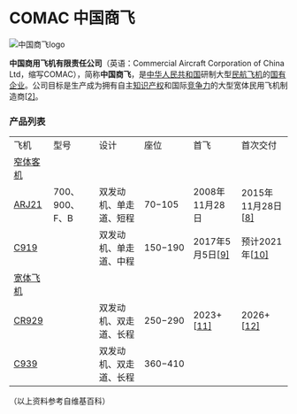 # COMAC 中国商飞

![中国商飞logo](http://blog.eternityqjl.top/中国商飞logo.png)

**中国商用飞机有限责任公司**（英语：Commercial Aircraft Corporation of China Ltd，缩写COMAC），简称**中国商飞**，是[中华人民共和国](https://zh.wikipedia.org/wiki/中华人民共和国)研制大型[民航飞机](https://zh.wikipedia.org/wiki/民航飛機)的[国有企业](https://zh.wikipedia.org/wiki/国有企业)。公司目标是生产成为拥有自主[知识产权](https://zh.wikipedia.org/wiki/知识产权)和国际[竞争力](https://zh.wikipedia.org/wiki/竞争力)的大型宽体民用飞机制造商[[2\]](https://zh.wikipedia.org/wiki/中国商用飞机#cite_note-2)。

### 产品列表

|                                                              |                |                        |         |                                                              |                                                              |
| ------------------------------------------------------------ | -------------- | ---------------------- | ------- | ------------------------------------------------------------ | ------------------------------------------------------------ |
| 飞机                                                         | 型号           | 设计                   | 座位    | 首飞                                                         | 首次交付                                                     |
| [窄体客机](https://zh.wikipedia.org/wiki/窄体客机)           |                |                        |         |                                                              |                                                              |
| [ARJ21](https://zh.wikipedia.org/wiki/ARJ21)                 | 700、900、F、B | 双发动机、单走道、短程 | 70−105  | 2008年11月28日                                               | 2015年11月28日[[8\]](https://zh.wikipedia.org/wiki/中国商用飞机#cite_note-8) |
| [C919](https://zh.wikipedia.org/wiki/C919)                   |                | 双发动机、单走道、中程 | 150−190 | 2017年5月5日[[9\]](https://zh.wikipedia.org/wiki/中国商用飞机#cite_note-9) | 预计2021年[[10\]](https://zh.wikipedia.org/wiki/中国商用飞机#cite_note-10) |
| [宽体飞机](https://zh.wikipedia.org/wiki/廣體飛機)           |                |                        |         |                                                              |                                                              |
| [CR929](https://zh.wikipedia.org/wiki/CR929)                 |                | 双发动机、双走道、长程 | 250−290 | 2023+[[11\]](https://zh.wikipedia.org/wiki/中国商用飞机#cite_note-11) | 2026+[[12\]](https://zh.wikipedia.org/wiki/中国商用飞机#cite_note-12) |
| [C939](https://zh.wikipedia.org/w/index.php?title=C939&action=edit&redlink=1) |                | 双发动机、双走道、长程 | 360−410 |                                                              |                                                              |

（以上资料参考自维基百科）